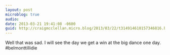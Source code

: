 ```yaml
---
layout: post
microblog: true
audio: 
date: 2013-03-21 19:41:08 -0600
guid: http://craigmcclellan.micro.blog/2013/03/22/t314914610157346816.html
---
```

Well that was sad. I will see the day we get a win at the big dance one day. #belmonttillidie
